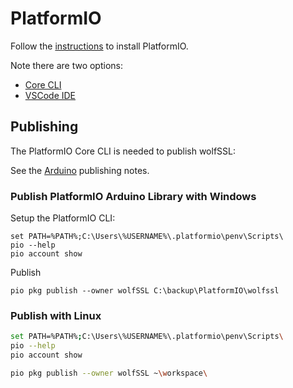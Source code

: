 # PlatformIO

Follow the [instructions](https://docs.platformio.org/en/latest/core/installation/methods/index.html) to install PlatformIO.

Note there are two options:

- [Core CLI](https://docs.platformio.org/en/latest/core/index.html)
- [VSCode IDE](https://docs.platformio.org/en/latest/integration/ide/vscode.html#ide-vscode)


## Publishing

The PlatformIO Core CLI is needed to publish wolfSSL:

See the [Arduino](../ARDUINO/README.md) publishing notes.


### Publish PlatformIO Arduino Library with Windows

Setup the PlatformIO CLI:

```dos
set PATH=%PATH%;C:\Users\%USERNAME%\.platformio\penv\Scripts\
pio --help
pio account show
```

Publish

```dos
pio pkg publish --owner wolfSSL C:\backup\PlatformIO\wolfssl
```

### Publish with Linux

```bash
set PATH=%PATH%;C:\Users\%USERNAME%\.platformio\penv\Scripts\
pio --help
pio account show
```

```bash
pio pkg publish --owner wolfSSL ~\workspace\
```
